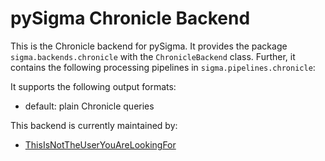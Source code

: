 
# pySigma Chronicle Backend

This is the Chronicle backend for pySigma. It provides the package `sigma.backends.chronicle` with the `ChronicleBackend` class.
Further, it contains the following processing pipelines in `sigma.pipelines.chronicle`:

It supports the following output formats:

* default: plain Chronicle queries

This backend is currently maintained by:

* [ThisIsNotTheUserYouAreLookingFor](https://github.com/ThisIsNotTheUserYouAreLookingFor/)